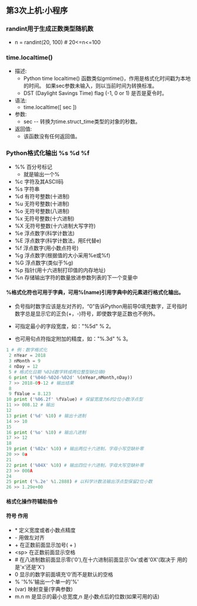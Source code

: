 ## 第3次上机:小程序 

### randint用于生成正数类型随机数
- n = randint(20, 100)        # 20<=n<=100
### time.localtime()
- 描述:
  -  Python time localtime() 函数类似gmtime()，作用是格式化时间戳为本地的时间。 如果sec参数未输入，则以当前时间为转换标准。 
  -  DST (Daylight Savings Time) flag (-1, 0 or 1) 是否是夏令时。
- 语法:
  - time.localtime([ sec ])
- 参数:
  - sec -- 转换为time.struct_time类型的对象的秒数。  
- 返回值:
  - 该函数没有任何返回值。 
### Python格式化输出 %s %d %f
- %% 百分号标记         
  - 就是输出一个%
- %c 字符及其ASCII码
- %s 字符串
- %d 有符号整数(十进制)
- %u 无符号整数(十进制)
- %o 无符号整数(八进制)
- %x 无符号整数(十六进制)
- %X 无符号整数(十六进制大写字符)
- %e 浮点数字(科学计数法)
- %E 浮点数字(科学计数法，用E代替e)
- %f 浮点数字(用小数点符号)
- %g 浮点数字(根据值的大小采用%e或%f)
- %G 浮点数字(类似于%g)
- %p 指针(用十六进制打印值的内存地址)
- %n 存储输出字符的数量放进参数列表的下一个变量中
#### %格式化符也可用于字典，可用%(name)引用字典中的元素进行格式化输出。
   
- 负号指时数字应该是左对齐的，“0”告诉Python用前导0填充数字，正号指时数字总是显示它的正负(+，-)符号，即使数字是正数也不例外。
        
- 可指定最小的字段宽度，如："%5d" % 2。
- 也可用句点符指定附加的精度，如："%.3d" % 3。
```python
1 # 例：数字格式化
 2 nYear = 2018
 3 nMonth = 9
 4 nDay = 12
 5 # 格式化日期 %02d数字转成两位整型缺位填0
 6 print ('%04d-%02d-%02d' %(nYear,nMonth,nDay))
 7 >> 2018-09-12 # 输出结果
 8 
 9 fValue = 8.123
10 print ('%06.2f' %fValue) # 保留宽度为6的2位小数浮点型
11 >> 008.12 # 输出
12 
13 print ('%d' %10) # 输出十进制
14 >> 10
15 
16 print ('%o' %10) # 输出八进制
17 >> 12
18 
19 print ('%02x' %10) # 输出两位十六进制，字母小写空缺补零
20 >> 0a
21 
22 print ('%04X' %10) # 输出四位十六进制，字母大写空缺补零
23 >> 000A
24 
25 print ('%.2e' %1.2888) # 以科学计数法输出浮点型保留2位小数
26 >> 1.29e+00
```
#### 格式化操作符辅助指令

#### 符号 作用
- \* 定义宽度或者小数点精度
- \- 用做左对齐
- \+ 在正数前面显示加号( + )
- \<sp> 在正数前面显示空格
- \# 在八进制数前面显示零('0'),在十六进制前面显示'0x'或者'0X'(取决于
          用的是'x'还是'X')
- 0 显示的数字前面填充‘0’而不是默认的空格
- % '%%'输出一个单一的'%'
- (var) 映射变量(字典参数)
- m.n m 是显示的最小总宽度,n 是小数点后的位数(如果可用的话)